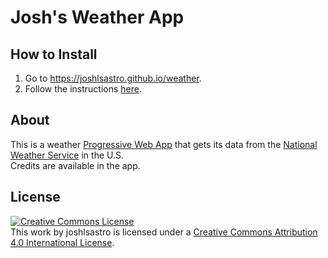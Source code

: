 # Josh's Weather App

## How to Install

1. Go to <https://joshlsastro.github.io/weather>.
2. Follow the instructions [here](https://www.cdc.gov/niosh/mining/content/hearingloss/installPWA.html).

## About

This is a weather [Progressive Web App](https://developer.mozilla.org/en-US/docs/Web/Progressive_web_apps) that gets its data from the [National Weather Service](https://weather.gov) in the U.S.  
Credits are available in the app.

## License

[![Creative Commons License](https://i.creativecommons.org/l/by/4.0/88x31.png)](http://creativecommons.org/licenses/by/4.0/)  
This work by joshlsastro is licensed under a [Creative Commons Attribution 4.0 International License](http://creativecommons.org/licenses/by/4.0/).
